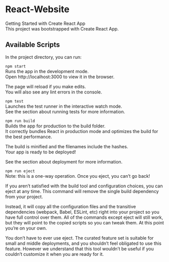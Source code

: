 # React-Website

Getting Started with Create React App  <br/>
This project was bootstrapped with Create React App.<br/>

## Available Scripts <br/>
In the project directory, you can run: <br/>

`npm start` <br/>
Runs the app in the development mode. <br/>
Open http://localhost:3000 to view it in the browser. <br/>

The page will reload if you make edits. <br/>
You will also see any lint errors in the console. <br/>

`npm test` <br/>
Launches the test runner in the interactive watch mode. <br/>
See the section about running tests for more information. <br/>

`npm run build`  <br/>
Builds the app for production to the build folder.  <br/>
It correctly bundles React in production mode and optimizes the build for the best performance.  <br/>

The build is minified and the filenames include the hashes. <br/>
Your app is ready to be deployed! <br/>

See the section about deployment for more information. <br/>

`npm run eject` <br/>
Note: this is a one-way operation. Once you eject, you can’t go back! <br/>

If you aren’t satisfied with the build tool and configuration choices, you can eject at any time. This command will remove the single build dependency from your project. <br/>

Instead, it will copy all the configuration files and the transitive dependencies (webpack, Babel, ESLint, etc) right into your project so you have full control over them. All of the commands except eject will still work, but they will point to the copied scripts so you can tweak them. At this point you’re on your own. <br/>

You don’t have to ever use eject. The curated feature set is suitable for small and middle deployments, and you shouldn’t feel obligated to use this feature. However we understand that this tool wouldn’t be useful if you couldn’t customize it when you are ready for it. 
